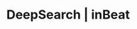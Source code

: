 ---
title: DeepSearch | inBeat
description: >-
  inBeat allows you to export campaigns in bulk, so that you can save numerous hours browsing through Instagram.
pagetitle: DeepSearch
palette: red
header:
  title: Find thousands of influencers’ contacts
  subtitle: Find thousands of look-alike influencers with automated similar profile & hashtag searches. 
  image: /images/features-deepsearch.png
  cta:
      text: <span>Try it now</span> &#8212 it's free
      link: https://app.inbeat.co/get-started
  ctasecond:
      text: <span>►</span> See how it works 
sections:
  - title: Search by similar profiles
    image: /images/features-deepsearch-searchbysimilarprofiles.png
    points:
    - title: Set-up your search parameters
      text: Specify follower count, location, language, sex & everything else you need. 
    - title: Get exactly who you need
      text: Get a few influencer examples, and inBeat takes care of finding similar profiles. 
  - title: Build & Export lists of thousands
    image: /images/features-deepsearch-buildexportlistofthousands.png
    points:
    - title: Pick the perfect results
      text: You can go over the results we found, and select the ones that you want to contact. 
    - title: Bulk select 
      text: They all look good to you? Select them all with a single click with our Bulk Select feature.
whatwedo:
    title: Built-in & advanced influencer insights
    text: Analyse your potential collaborations with deep influencer statistics to optimize your campaign performance.
    video: influencer-statistics 
    cta:
        link: https://app.inbeat.co/get-started
        text: Try it now — it's free
---